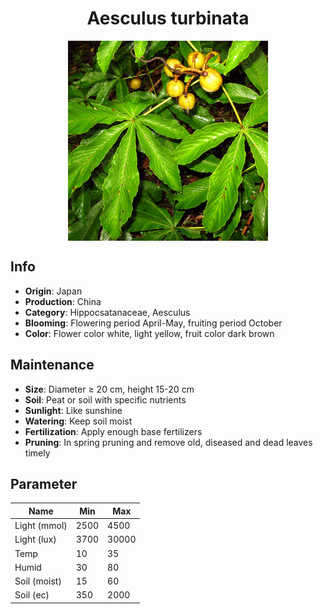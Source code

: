 <h1 align='center'>Aesculus turbinata</h1>
<p align="center">
    <img 
        align='center'
        width='320'
        src="../images/aesculus turbinata.png" 
        alt='Aesculus turbinata' />
</p>

## Info

 - **Origin**: Japan
 - **Production**: China
 - **Category**: Hippocsatanaceae, Aesculus
 - **Blooming**: Flowering period April-May, fruiting period October
 - **Color**: Flower color white, light yellow, fruit color dark brown

## Maintenance

 - **Size**: Diameter ≥ 20 cm, height 15-20 cm
 - **Soil**: Peat or soil with specific nutrients
 - **Sunlight**: Like sunshine
 - **Watering**: Keep soil moist
 - **Fertilization**: Apply enough base fertilizers
 - **Pruning**: In spring pruning and remove old, diseased and dead leaves timely

## Parameter

| Name         | Min  | Max   |
|--------------|------|-------|
| Light (mmol) | 2500 | 4500  |
| Light (lux)  | 3700 | 30000 |
| Temp         | 10    | 35    |
| Humid        | 30   | 80    |
| Soil (moist) | 15   | 60    |
| Soil (ec)    | 350  | 2000  |